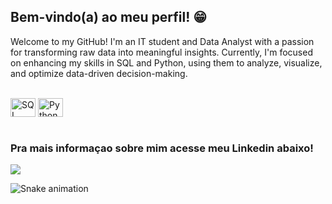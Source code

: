 ## Bem-vindo(a) ao meu perfil! 😁

 <div>
  <p>
   Welcome to my GitHub! I'm an IT student and Data Analyst with a passion for transforming raw data into meaningful insights. Currently, I'm focused on enhancing my skills in SQL and Python, using them to analyze, visualize, and optimize data-driven decision-making.
</div>
<div style="display: inline_block"><br>
  <img align="center" alt="SQL" height="30" width="40" src="https://raw.githubusercontent.com/marwin1991/profile-technology-icons/refs/heads/main/icons/mysql.png">
  <img align="center" alt="Python" height="30" width="40" src="https://raw.githubusercontent.com/marwin1991/profile-technology-icons/refs/heads/main/icons/python.png">
</div>
 
 <br>
 
  ### Pra mais informaçao sobre mim acesse meu Linkedin abaixo!
 
<div> 

  <a href="https://www.linkedin.com/in/mauricio-santos-oliveira/](https://www.linkedin.com/in/moliveirasantos/
  " target="_blank"><img src="https://img.shields.io/badge/-LinkedIn-%230077B5?style=for-the-badge&logo=linkedin&logoColor=white" target="_blank"></a> 
 
  ![Snake animation](https://github.com/devemdobro/devemdobro/blob/output/github-contribution-grid-snake.svg)

</div>

